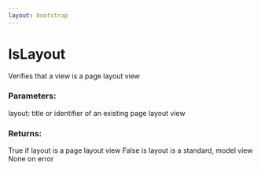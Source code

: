 ```yaml
---
layout: bootstrap
---
```


# IsLayout

Verifies that a view is a page layout view
        

### Parameters:

layout: title or identifier of an existing page layout view
        

### Returns:


True if layout is a page layout view
False is layout is a standard, model view
None on error
        
